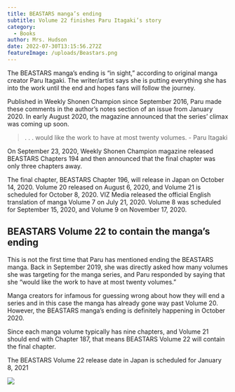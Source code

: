 ```yaml
---
title: BEASTARS manga’s ending
subtitle: Volume 22 finishes Paru Itagaki’s story
category:
  - Books
author: Mrs. Hudson
date: 2022-07-30T13:15:56.272Z
featureImage: /uploads/Beastars.png
---
```

The BEASTARS manga’s ending is “in sight,” according to original manga creator Paru Itagaki. The writer/artist says she is putting everything she has into the work until the end and hopes fans will follow the journey.

Published in Weekly Shonen Champion since September 2016, Paru made these comments in the author’s notes section of an issue from January 2020. In early August 2020, the magazine announced that the series’ climax was coming up soon.

> . . . would like the work to have at most twenty volumes. - Paru Itagaki

On September 23, 2020, Weekly Shonen Champion magazine released BEASTARS Chapters 194 and then announced that the final chapter was only three chapters away.

The final chapter, BEASTARS Chapter 196, will release in Japan on October 14, 2020. Volume 20 released on August 6, 2020, and Volume 21 is scheduled for October 8, 2020. VIZ Media released the official English translation of manga Volume 7 on July 21, 2020. Volume 8 was scheduled for September 15, 2020, and Volume 9 on November 17, 2020.

## BEASTARS Volume 22 to contain the manga’s ending

This is not the first time that Paru has mentioned ending the BEASTARS manga. Back in September 2019, she was directly asked how many volumes she was targeting for the manga series, and Paru responded by saying that she “would like the work to have at most twenty volumes.”

Manga creators for infamous for guessing wrong about how they will end a series and in this case the manga has already gone way past Volume 20. However, the BEASTARS manga’s ending is definitely happening in October 2020.

Since each manga volume typically has nine chapters, and Volume 21 should end with Chapter 187, that means BEASTARS Volume 22 will contain the final chapter.

The BEASTARS Volume 22 release date in Japan is scheduled for January 8, 2021

![](/uploads/bs2.png)